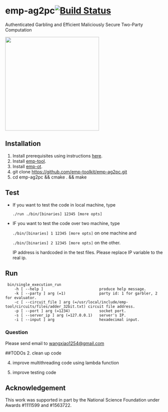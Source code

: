 # emp-ag2pc[![Build Status](https://travis-ci.org/emp-toolkit/emp-ag2pc.svg?branch=master)](https://travis-ci.org/emp-toolkit/emp-ag2pc)
Authenticated Garbling and Efficient Maliciously Secure Two-Party Computation

<img src="https://raw.githubusercontent.com/emp-toolkit/emp-readme/master/art/logo-full.jpg" width=300px/>

## Installation

1. Install prerequisites using instructions [here](https://github.com/emp-toolkit/emp-readme).
2. Install [emp-tool](https://github.com/emp-toolkit/emp-tool).
3. Install [emp-ot](https://github.com/emp-toolkit/emp-ot).
4. git clone https://github.com/emp-toolkit/emp-ag2pc.git
5. cd emp-ag2pc && cmake . && make 

## Test

* If you want to test the code in local machine, type

   `./run ./bin/[binaries] 12345 [more opts]`
* IF you want to test the code over two machine, type

  `./bin/[binaries] 1 12345 [more opts]` on one machine and 
  
  `./bin/[binaries] 2 12345 [more opts]` on the other.
  
  IP address is hardcoded in the test files. Please replace
  IP variable to the real ip.
  
## Run
  ```
   bin/single_execution_run  
      -h [ --help ]                         produce help message.   
      -k [ --party ] arg (=1)               party id: 1 for garbler, 2 for evaluator.   
      -c [ --circuit_file ] arg (=/usr/local/include/emp-tool/circuits/files/adder_32bit.txt) circuit file address.   
      -p [ --port ] arg (=1234)             socket port.   
      -s [ --server_ip ] arg (=127.0.0.1)   server's IP.   
      -i [ --input ] arg                    hexadecimal input.
   ```

### Question
Please send email to wangxiao1254@gmail.com


##TODOs
2. clean up code

4. improve multithreading code using lambda function

5. improve testing code

## Acknowledgement
This work was supported in part by the National Science Foundation under Awards #1111599 and #1563722.
